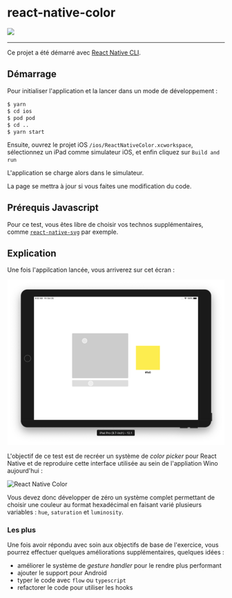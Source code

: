 # react-native-color

![](https://i.giphy.com/media/zxxXYJqTlpBnO/giphy.webp)

---

Ce projet a été démarré avec [React Native CLI](https://facebook.github.io/react-native/docs/getting-started).

## Démarrage

Pour initialiser l'application et la lancer dans un mode de développement :

```shell
$ yarn 
$ cd ios
$ pod pod
$ cd ..
$ yarn start
```

Ensuite, ouvrez le projet iOS `/ios/ReactNativeColor.xcworkspace`, sélectionnez un iPad comme simulateur iOS, et enfin cliquez sur `Build and run`

L'application se charge alors dans le simulateur.

La page se mettra à jour si vous faites une modification du code.


## Prérequis Javascript

Pour ce test, vous êtes libre de choisir vos technos supplémentaires, comme [`react-native-svg`](https://github.com/react-native-community/react-native-svg) par exemple.

## Explication

Une fois l'appilcation lancée, vous arriverez sur cet écran :

![React Native Color](public/demo.png)

L'objectif de ce test est de recréer un système de *color picker* pour React Native et de reproduire cette interface utilisée au sein de l'appliation Wino aujourd'hui :

![React Native Color](public/demo.gif)

Vous devez donc développer de zéro un système complet permettant de choisir une couleur au format hexadécimal en faisant varié plusieurs variables : `hue`, `saturation` et `luminosity`.

### Les plus

Une fois avoir répondu avec soin aux objectifs de base de l'exercice, vous pourrez effectuer quelques améliorations supplémentaires, quelques idées :
* améliorer le système de *gesture handler* pour le rendre plus performant
* ajouter le support pour Android
* typer le code avec `flow` ou `typescript`
* refactorer le code pour utiliser les hooks
